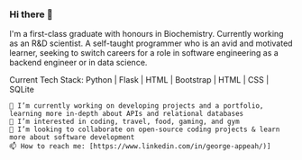 
### Hi there 👋

I'm a first-class graduate with honours in Biochemistry.
Currently working as an R&D scientist. A self-taught programmer who is an avid and motivated learner, seeking to switch careers for a role in software engineering as a backend engineer or in data science.

Current Tech Stack: Python | Flask | HTML | Bootstrap | HTML | CSS | SQLite 

    🌱 I’m currently working on developing projects and a portfolio, learning more in-depth about APIs and relational databases
    👀 I’m interested in coding, travel, food, gaming, and gym
    💞️ I’m looking to collaborate on open-source coding projects & learn more about software development
    📫 How to reach me: [https://www.linkedin.com/in/george-appeah/)]

<!--
**gappeah/gappeah** is a ✨ _special_ ✨ repository because its `README.md` (this file) appears on your GitHub profile.

Here are some ideas to get you started:

- 🔭 I’m currently working on ...
- 🌱 I’m currently learning ...
- 👯 I’m looking to collaborate on ...
- 🤔 I’m looking for help with ...
- 💬 Ask me about ...
- 📫 How to reach me: ...
- 😄 Pronouns: ...
- ⚡ Fun fact: ...
-->
